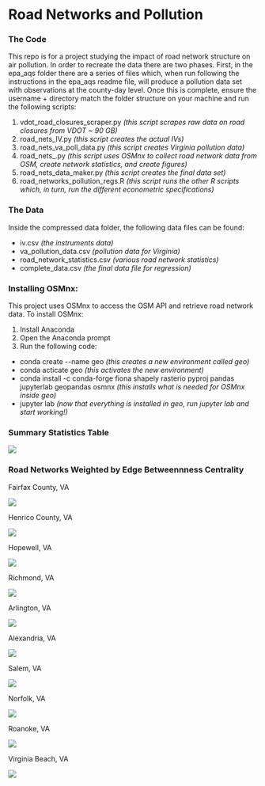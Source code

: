 # Road Networks and Pollution

### The Code

This repo is for a project studying the impact of road network structure on air pollution. In order to recreate the data there are two phases. First, in the epa_aqs folder there are a series of files which, when run following the instructions in the epa_aqs readme file, will produce a pollution data set with observations at the county-day level. Once this is complete, ensure the username + directory match the folder structure on your machine and run the following scripts:

1. vdot_road_closures_scraper.py *(this script scrapes raw data on road closures from VDOT ~ 90 GB)*
2. road_nets_IV.py *(this script creates the actual IVs)*
3. road_nets_va_poll_data.py *(this script creates Virginia pollution data)*
4. road_nets_.py *(this script uses OSMnx to collect road network data from OSM, create network statistics, and create figures)*
5. road_nets_data_maker.py *(this script creates the final data set)*
6. road_networks_pollution_regs.R *(this script runs the other R scripts which, in turn, run the different econometric specifications)*

### The Data

Inside the compressed data folder, the following data files can be found:

* iv.csv *(the instruments data)*
* va_pollution_data.csv *(pollution data for Virginia)*
* road_network_statistics.csv *(various road network statistics)*
* complete_data.csv *(the final data file for regression)*

### Installing OSMnx:

This project uses OSMnx to access the OSM API and retrieve road network data. To install OSMnx:

1. Install Anaconda
2. Open the Anaconda prompt
3. Run the following code:
  * conda create --name geo *(this creates a new environment called geo)*
  * conda acticate geo *(this activates the new environment)*
  * conda install -c conda-forge fiona shapely rasterio pyproj pandas jupyterlab geopandas osmnx *(this installs what is needed for OSMnx inside geo)*
  * jupyter lab *(now that everything is installed in geo, run jupyter lab and start working!)*

### Summary Statistics Table

![](images/summary_table.JPG)

### Road Networks Weighted by Edge Betweennness Centrality

Fairfax County, VA

![](images/Fairfax_County__edge_centrality.png)

Henrico County, VA

![](images/Henrico_County__edge_centrality.png)

Hopewell, VA

![](images/Hopewell__edge_centrality.png)

Richmond, VA

![](images/Richmond__edge_centrality.png)

Arlington, VA

![](images/Arlington__edge_centrality.png)

Alexandria, VA

![](images/Alexandria__edge_centrality.png)

Salem, VA

![](images/Salem__edge_centrality.png)

Norfolk, VA

![](images/Norfolk__edge_centrality.png)

Roanoke, VA

![](images/Roanoke__edge_centrality.png)

Virginia Beach, VA

![](images/Virginia_Beach__edge_centrality.png)
